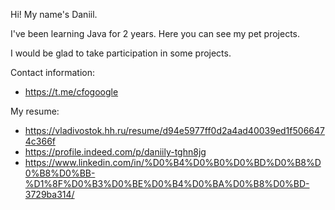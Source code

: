 Hi! My name's Daniil.

I've been learning Java for 2 years.
Here you can see my pet projects.

I would be glad to take participation in some projects.

Contact information:
- https://t.me/cfogoogle

My resume:
- https://vladivostok.hh.ru/resume/d94e5977ff0d2a4ad40039ed1f5066474c366f
- https://profile.indeed.com/p/daniily-tghn8jg
- https://www.linkedin.com/in/%D0%B4%D0%B0%D0%BD%D0%B8%D0%B8%D0%BB-%D1%8F%D0%B3%D0%BE%D0%B4%D0%BA%D0%B8%D0%BD-3729ba314/

<!---
m1raq/m1raq is a ✨ special ✨ repository because its `README.md` (this file) appears on your GitHub profile.
You can click the Preview link to take a look at your changes.
--->
